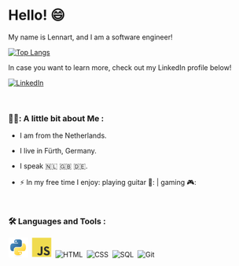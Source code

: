 # Hello! 😄

My name is Lennart, and I am a software engineer!

[![Top Langs](https://github-readme-stats.vercel.app/api/top-langs/?username=leo-zeneo&layout=compact)](https://github.com/leo-zeneo/github-readme-stats)

In case you want to learn more, check out my LinkedIn profile below!

[![LinkedIn](https://img.shields.io/badge/linkedin-%230077B5.svg?style=for-the-badge&logo=linkedin&logoColor=white)](https://www.linkedin.com/in/lennart-zut/)

</br>

### 👨‍💻: A little bit about Me :

- I am from the Netherlands.

- I live in Fürth, Germany.

- I speak 🇳🇱 🇬🇧 🇩🇪.

- :zap: In my free time I enjoy: playing guitar 🎸: | gaming 🎮:

</br>

<div >
  
### :hammer_and_wrench: Languages and Tools :
<div>
  <img src="https://github.com/devicons/devicon/blob/master/icons/python/python-original.svg" title="Python" alt="Python" width="40" height="40"/>&nbsp;
  <img src="https://github.com/devicons/devicon/blob/master/icons/javascript/javascript-original.svg" title="JavaScript" alt="JavaScript" width="40" height="40"/>&nbsp;
  <img src="https://cdn.pixabay.com/photo/2017/08/05/11/16/logo-2582748_1280.png" title="HTML" alt="HTML" width="40" height="40"/>&nbsp;
  <img src="https://cdn.pixabay.com/photo/2017/08/05/11/16/logo-2582747_960_720.png"  title="CSS" alt="CSS" width="40" height="40"/>&nbsp;
  <img src="https://cdn-icons-png.flaticon.com/512/3161/3161158.png" title="SQL" alt="SQL" width="40" height="40"/>&nbsp;
  <img src="https://i.pinimg.com/originals/01/e5/00/01e500fca29c045d432b64f285f9c229.png" title="Git" alt="Git" width="35" height="35"/>&nbsp;
</div>
